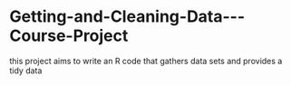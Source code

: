 # Getting-and-Cleaning-Data---Course-Project
this project aims to write an R code that gathers data sets and provides a tidy data
